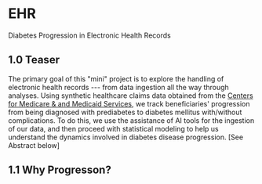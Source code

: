 # EHR
Diabetes Progression in Electronic Health Records


## 1.0 Teaser
The primary goal of this "mini" project is to explore the handling of electronic health records --- from data ingestion all the way through analyses. Using synthetic healthcare claims data obtained from the [Centers for Medicare & and Medicaid Services](https://data.cms.gov/collection/synthetic-medicare-enrollment-fee-for-service-claims-and-prescription-drug-event), we track beneficiaries' progression from being diagnosed with prediabetes to diabetes mellitus with/without complications. To do this, we use the assistance of AI tools for the ingestion of our data, and then proceed with statistical modeling to help us understand the dynamics involved in diabetes disease progression. [See Abstract below]

## 1.1 Why Progresson?
